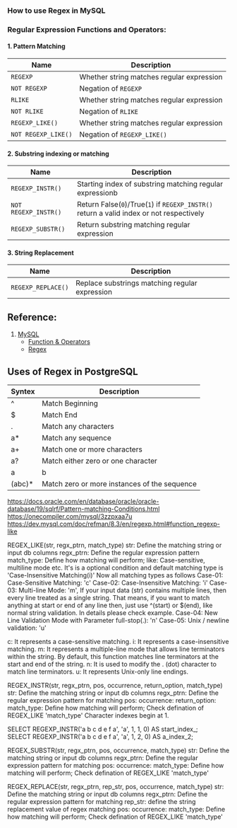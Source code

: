 ### How to use Regex in MySQL

### Regular Expression Functions and Operators:
#### 1. Pattern Matching
Name  | Description
-| -
`REGEXP` | Whether string matches regular expression
`NOT REGEXP` | Negation of `REGEXP`
`RLIKE` | Whether string matches regular expression
`NOT RLIKE` | Negation of `RLIKE`
`REGEXP_LIKE()` | Whether string matches regular expression
`NOT REGEXP_LIKE()` | Negation of `REGEXP_LIKE()`

#### 2. Substring indexing or matching

Name  | Description
-| -
`REGEXP_INSTR()` | Starting index of substring matching regular expressionb
`NOT REGEXP_INSTR()` | Return False(`0`)/True(`1`) if `REGEXP_INSTR()` return a valid index or not respectively
`REGEXP_SUBSTR()` | Return substring matching regular expression

#### 3. String Replacement

Name  | Description
-| -
`REGEXP_REPLACE()` | Replace substrings matching regular expression




## Reference:
1. [MySQL](https://dev.mysql.com/doc/)
   - [Function & Operators](https://dev.mysql.com/doc/refman/8.2/en/string-functions.html)
   - [Regex](https://dev.mysql.com/doc/refman/8.2/en/regexp.html)




## Uses of Regex in PostgreSQL

Syntex | Description
-|-
^|Match Beginning
$|Match End
. | Match any characters
a*| Match any sequence
a+ | Match one or more characters
a? | Match either zero or one character
a|b | Match either or case; a or b
(abc)* | Match zero or more instances of the sequence


https://docs.oracle.com/en/database/oracle/oracle-database/19/sqlrf/Pattern-matching-Conditions.html
https://onecompiler.com/mysql/3zzpxaa7u
https://dev.mysql.com/doc/refman/8.3/en/regexp.html#function_regexp-like

REGEX_LIKE(str, regx_ptrn, match_type)
	str: Define the matching string or input db columns
	regx_ptrn: Define the regular expression pattern 
	match_type: Define how matching will perform; like: Case-sensitive, multiline mode etc.
		  It's is a optional condition and default matching type is 'Case-Insensitive Matching(i)'
		  Now all matching types as follows
			Case-01: Case-Sensitive Matching: 'c' 
			Case-02: Case-Insensitive Matching: 'i'
			Case-03: Multi-line Mode: 'm', If your input data (str) contains multiple lines, then every line treated as a single string. 
That means, if you want to match anything at start or end of any line then, just use ^(start) or $(end), like normal string validation. In details please check example.
			Case-04: New Line Validation Mode with Parameter full-stop(.): 'n'
			Case-05: Unix / newline validation: 'u'

c: It represents a case-sensitive matching.
i: It represents a case-insensitive matching.
m: It represents a multiple-line mode that allows line terminators within the string. By default, this function matches line terminators at the start and end of the string.
n: It is used to modify the . (dot) character to match line terminators.
u: It represents Unix-only line endings.

			
REGEX_INSTR(str, regx_ptrn, pos, occurrence, return_option, match_type)
	str: Define the matching string or input db columns
	regx_ptrn: Define the regular expression pattern for matching
	pos:
	occurrence:
	return_option: 
	match_type: Define how matching will perform;
				Check defination of REGEX_LIKE 'match_type'
   Character indexes begin at 1.	
				
SELECT REGEXP_INSTR('a b c d e f a', 'a', 1, 1, 0) AS start_index_;  
SELECT REGEXP_INSTR('a b c d e f a', 'a', 1, 2, 0) AS a_index_2;  

REGEX_SUBSTR(str, regx_ptrn, pos, occurrence, match_type)
	str: Define the matching string or input db columns
	regx_ptrn: Define the regular expression pattern for matching
	pos:
	occurrence:
	match_type: Define how matching will perform;
				Check defination of REGEX_LIKE 'match_type'

REGEX_REPLACE(str, regx_ptrn, rep_str, pos, occurrence, match_type)
	str: Define the matching string or input db columns
	regx_ptrn: Define the regular expression pattern for matching
	rep_str: define the string replacement value of regex matching 
	pos:
	occurrence:
	match_type: Define how matching will perform;
				Check defination of REGEX_LIKE 'match_type'
	
		    
